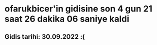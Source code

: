 # ofarukbicer'in gidisine son 4 gun 21 saat 26 dakika 06 saniye kaldi

## Gidis tarihi: 30.09.2022 :(